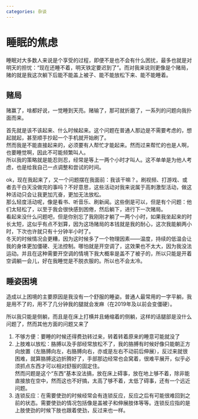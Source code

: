 ```yaml
---
categories: 杂谈
---
```


# 睡眠的焦虑

睡眠对大多数人来说是个享受的过程，即便不是也不会有什么困扰，最多也就是对明天的担忧：“现在还睡不着，明天铁定要迟到了”。而对我来说则更像是个赌局，赌的就是我这次躺下后能不能盖上被子、能不能放松下来、能不能睡着。

## 赌局

赌赢了，啥都好说，一觉睡到天亮。赌输了，那可就折磨了，一系列的问题向我扑面而来。

首先就是该不该起来、什么时候起来。这个问题在普通人那边是不需要考虑的，想起就起，甚至顺手抄起一个手机就开始刷了。  
然而我是不能直接起来的，必须要有人帮忙才能起来。然而过来帮忙的也是人啊，也要睡觉啊，因此不可能频繁叫人。  
所以我的策略就是能忍则忍，经常是等上一两个小时才叫人。这不单单是为他人考虑，也是给我自己一点调整和尝试的时间。

ok，现在我起来了，又一个问题摆在我面前：我该干嘛？。刷视频、打游戏、或者去干白天没做完的事吗？不好意思，这些活动对我来说属于高刺激型活动，做这种活动只会让我更加亢奋，更加无法放松。  
那么轻度活动呢，像是看书、听音乐、刷新闻。这些倒是可以，但是有个问题：他们太轻松了，以至于我会很快感到困倦，然后躺下，进行下一次赌局。  
看起来没什么问题吧，但是你别忘了我刚刚才躺了一两个小时，如果我坐起来的时长太短，这似乎有点不划算，因为这场赌局的本钱就是我的耐心，这次我能躺两小时，下次也许就只有十分钟半小时了。  
冬天的时候情况会更糟，因为这时候多了一个物理因素——温度，持续的低温会让我的身体更加僵硬、无法控制。哪怕就是开空调了，这效果也不太大，因为我没法运动。并且在这种需要开空调的情境下我大概率是盖不了被子的，所以只能是开着空调躺一会儿，好在我睡觉是不脱衣服的。所以也不会太冷。

## 睡姿困境

造成以上困境的主要原因是我没有一个舒服的睡姿。普通人最常用的一字平躺，我是用不了的，用不了几分钟我的腿就会发麻（在2019年及以前会变僵硬）。

所以我只能是侧躺，而且是在床上打横并且蜷缩着的侧躺，这样的话腿部是没什么问题了，然而其他方面的问题又来了

1. 不够方便：要睡的时候还得费劲转过来，转着转着原来的睡意可能就没了
2. 上肢难以放松：胳膊以及手部经常放松不了，我的胳膊有时候好像只能朝正方向放置（左胳膊向左，右胳膊向右，亦或是左右不动前后伸展），反过来就很困难，就算胳膊这边折腾好了，手部那边经常也会窝着，很难平展开，似乎必须抓点东西才可以相对舒服的固定住。  
然而问题是这个“东西”基本没法搞，放在床上碍事，放在地上够不着，除非能直接放在空中，然而这也不好搞，太高了够不着，太低了碍事，还有一个远近问题。
3. 连锁反应：在需要使劲的时候经常会有连锁反应，反应之后有可能很难回到之前的状态。需要使劲的情况包括像是盖被子和伸展肢体等等。连锁反应指的是上肢使劲的时候下肢也跟着使劲，反过来也一样。
